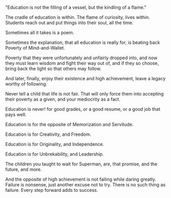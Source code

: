 "Education is not the filling of a vessel, but the kindling of a flame."

The cradle of education is within. The flame of curiosity, lives within.
Students reach out and put things into their soul, all the time.

Sometimes all it takes is a poem.

Sometimes the explanation, that all education is really for, is beating
back Poverty of Mind-and-Wallet.

Poverty that they were unfortunately and unfairly dropped into, and now
they must learn wisdom and fight their way out of, and if they so choose,
bring back the light so that others may follow.

And later, finally, enjoy their existence and high achievement, leave a
legacy worthy of following.

Never tell a child that life is not fair. That will only force them into
accepting their poverty as a given, and your mediocrity as a fact.

Education is never! for good grades, or a good resume, or a good job that
pays well.

Education is for the opposite of Memorization and Servitude.

Education is for Creativity, and Freedom.

Education is for Originality, and Independence.

Education is for Unbrekability, and Leadership.

The children you taught to wait for Superman, are, that promise, and the
future, and more.

And the opposite of high achievement is not failing while daring greatly.
Failure is nonsense, just another excuse not to try. There is no such thing
as failure. Every step forward adds to success.